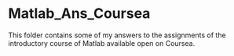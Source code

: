 # Matlab_Ans_Coursea
This folder contains some of my answers to the assignments of the introductory course of Matlab available open on Coursea.

